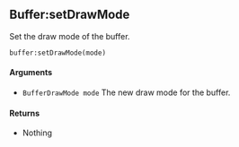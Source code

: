Buffer:setDrawMode
---

Set the draw mode of the buffer.

    buffer:setDrawMode(mode)

#### Arguments

- `BufferDrawMode mode` The new draw mode for the buffer.

#### Returns

- Nothing
